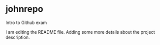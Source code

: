 # johnrepo
Intro to Github exam

I am editing the README file. Adding some more details about the project description.

